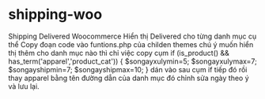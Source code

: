 # shipping-woo

Shipping Delivered Woocommerce
Hiển thị Delivered cho từng danh mục cụ thể
Copy đoạn code vào funtions.php của childen themes
chú ý muốn hiển thị thêm cho danh mục nào thì chỉ việc copy cụm 
if (is_product() && has_term('apparel','product_cat')) 
		{
			$songayxulymin=5; 
			$songayxulymax=7;
			$songayshipmin=7; 
			$songayshipmax=10;
		}
dán vào sau cụm if tiếp đó rồi thay apparel bằng tên đường dẫn của danh mục đó chỉnh sửa ngày theo ý và lưu lại.
